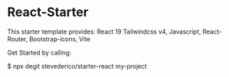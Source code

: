 # React-Starter

This starter template provides: 
    React 19
    Tailwindcss v4,
    Javascript,
    React-Router,
    Bootstrap-icons,
    Vite

Get Started by calling:

$ npx degit stevederico/starter-react my-project
